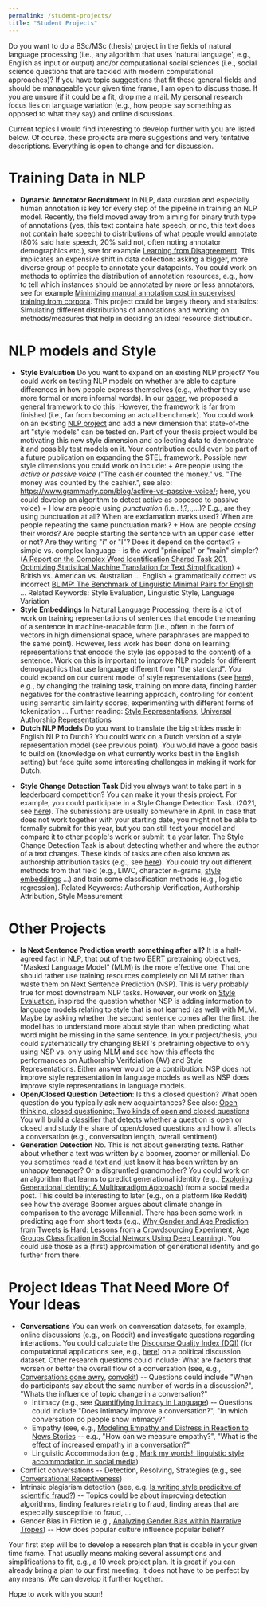 ```yaml
---
permalink: /student-projects/
title: "Student Projects"
---
```


Do you want to do a BSc/MSc (thesis) project in the fields of natural language processing (i.e., any algorithm that uses 'natural language', e.g., English as input or output) and/or computational social sciences (i.e., social science questions that are tackled with modern computational approaches)? If you have topic suggestions that fit these general fields and should be manageable your given time frame, I am open to discuss those. If you are unsure if it could be a fit, drop me a mail. My personal research focus lies on language variation (e.g., how people say something as opposed to what they say) and online discussions. 

Current topics I would find interesting to develop further with you are listed below. Of course, these projects are mere suggestions and very tentative descriptions. Everything is open to change and for discussion.
 
# Training Data in NLP
* **Dynamic Annotator Recruitment** In NLP, data curation and especially human annotation is key for every step of the pipeline in training an NLP model. Recently, the field moved away from aiming for binary truth type of annotations (yes, this text contains hate speech, or no, this text does not contain hate speech) to distributions of what people would annotate (80% said hate speech, 20% said not, often noting annotator demographics etc.), see for example [Learning from Disagreement](https://milanlproc.github.io/publication/2021-learning_from_disagreement_survey/2021-learning_from_disagreement_survey.pdf). This implicates an expensive shift in data collection: asking a bigger, more diverse group of people to annotate your datapoints. You could work on methods to optimize the distribution of annotation resources, e.g., how to tell which instances should be annotated by more or less annotators, see for example [Minimizing manual annotation cost in supervised training from corpora](https://milanlproc.github.io/publication/2021-learning_from_disagreement_survey/2021-learning_from_disagreement_survey.pdf). This project could be largely theory and statistics: Simulating different distributions of annotations and working on methods/measures that help in deciding an ideal resource distribution.
 
 # NLP models and Style  
 * **Style Evaluation** Do you want to expand on an existing NLP project? You could work on testing NLP models on whether are able to capture differences in how people express themselves (e.g., whether they use more formal or more informal words). In our [paper](https://aclanthology.org/2021.emnlp-main.569/), we proposed a general framework to do this. However, the framework is far from finished (i.e., far from becoming an actual benchmark). You could work on an existing [NLP project](https://github.com/nlpsoc/STEL) and add a new dimension that state-of-the art "style models" can be tested on. Part of your thesis project would be motivating this new style dimension and collecting data to demonstrate it and possibly test models on it. Your contribution could even be part of a future publication on expanding the STEL framework. Possible new style dimensions you could work on include: + Are people using the _active or passive voice_ ("The cashier counted the money." vs. "The money was counted by the cashier.", see also: https://www.grammarly.com/blog/active-vs-passive-voice/; here, you could develop an algorithm to detect active as opposed to passive voice) + How are people using _punctuation_ (i.e,. !,?,.,...)? E.g., are they using punctuation at all? When are exclamation marks used? When are people repeating the same punctuation mark? + How are people _casing_ their words? Are people starting the sentence with an upper case letter or not? Are they writing "i" or "I"? Does it depend on the context? + simple vs. complex language - is the word "principal" or "main" simpler? ([A Report on the Complex Word Identification Shared Task 201](https://arxiv.org/pdf/1804.09132.pdf), [Optimizing Statistical Machine Translation for Text Simplification](https://aclanthology.org/Q16-1029/)) + British vs. American vs. Australian ... English +  grammatically correct vs incorrect [BLiMP: The Benchmark of Linguistic Minimal Pairs for English](https://arxiv.org/pdf/1912.00582.pdf) ...  Related Keywords: Style Evaluation, Linguistic Style, Language Variation
 * **Style Embeddings** In Natural Language Processing, there is a lot of work on training representations of sentences that encode the meaning of a sentence in machine-readable form (i.e., often in the form of vectors in high dimensional space, where paraphrases are mapped to the same point). However, less work has been done on learning representations that encode the style (as opposed to the content) of a sentence. Work on this is important to improve NLP models for different demographics that use language different from "the standard". You could expand on our current model of style representations (see [here](https://huggingface.co/AnnaWegmann/Style-Embedding)), e.g., by changing the training task, training on more data, finding harder negatives for the contrastive learning approach, controlling for content using semantic similairity scores, experimenting with different forms of tokenization ... Further reading: [Style Representations](https://aclanthology.org/2022.repl4nlp-1.26/), [Universal Authorship Representations](https://aclanthology.org/2021.emnlp-main.70/)
 *  **Dutch NLP Models** Do you want to translate the big strides made in English NLP to Dutch? You could work on a Dutch version of a style representation model (see previous point). You would have a good basis to build on (knowledge on what currently works best in the English setting) but face quite some interesting challenges in making it work for Dutch. 
<!-- **Language Variation** Maybe you do not want to meddle with an existing project but are still interested in language variation and how people use different ways to express themselves? You could take a look at one specific style dimension that people use (same dimensions possible as before: e.g., active vs. passive voice, punctuation usage, ...) and when/how online communities use them. You would develop a method to detect whether people use a specific style dimension or not (e.g., active vs. passive voice) and then (possibly) quantitatively analyze when people use these styles/ what the effect of using the styles  are (e.g., are other people adapting to this style or not?). For example, see [How Active, Passive and Nominal Styles Affect Redability of Science Writing](https://sci-hub.se/https://doi.org/10.1177%2F107769908306000408)  Related Keywords: Linguistic Style, Language Variation, Linguistic Accommodation -->
 * **Style Change Detection Task** Did you always want to take part in a leaderboard competition? You can make it your thesis project. For example, you could participate in a Style Change Detection Task. (2021, see [here](https://pan.webis.de/clef21/pan21-web/index.html)). The submissions are usually somewhere in April. In case that does not work together with your starting date, you might not be able to formally submit for this year, but you can still test your model and compare it to other people's work or submit it a year later. The Style Change Detection Task is about detecting whether and where the author of a text changes. These kinds of tasks are often also known as authorship attribution tasks (e.g., see [here](https://dl.acm.org/doi/10.1145/3132039)). You could try out different methods from that field (e.g., LIWC, character n-grams, [style embeddings](https://aclanthology.org/2021.emnlp-main.25/) ...) and train some classification methods (e.g., logistic regression). Related Keywords: Authorship Verification, Authorship Attribution, Style Measurement  


# Other Projects
 * **Is Next Sentence Prediction worth something after all?** It is a half-agreed fact in NLP, that out of the two [BERT](https://aclanthology.org/N19-1423/) pretraining objectives, "Masked Language Model" (MLM) is the more effective one. That one should rather use training resources completely on MLM rather than waste them on Next Sentence Prediction (NSP). This is very probably true for most downstream NLP tasks. However, our work on [Style Evaluation](https://aclanthology.org/2021.emnlp-main.569/), inspired the question whether NSP is adding information to language models relating to style that is not learned (as well) with MLM. Maybe by asking whether the second sentence comes after the first, the model has to understand more about style than when predicting what word might be missing in the same sentence. In your project/thesis, you could systematically try changing BERT's pretraining objective to only using NSP vs. only using MLM and see how this affects the performances on Authorship Verifciation (AV) and Style Representations. Either answer would be a contribution: NSP does not improve style representation in language models as well as NSP does improve style representations in language models.  
 * **Open/Closed Question Detection**: Is this a closed question? What open question do you typically ask new acquaintances? See also: [Open thinking, closed questioning: Two kinds of open and closed questions](https://www.academia.edu/download/62249095/Open_thinking.pdf) You will build a classifier that detects whether a question is open or closed and study the share of open/closed questions and how it affects a conversation (e.g., conversation length, overall sentiment). 
 * **Generation Detection** No. This is not about generating texts. Rather about whether a text was written by a boomer, zoomer or millenial. Do you sometimes read a text and just know it has been written by an unhappy teenager? Or a disgruntled grandmother? You could work on an algorithm that learns to predict generational identity (e.g., [Exploring Generational Identity: A Multiparadigm Approach](http://t.www.na-businesspress.com/JBD/UrickMJ_Web12_3_.pdf)) from a social media post. This could be interesting to later (e.g., on a platform like Reddit) see how the average Boomer argues about climate change in comparison to the average Millennial. There has been some work in predicting age from short texts (e.g., [Why Gender and Age Prediction from Tweets is Hard: Lessons from a Crowdsourcing Experiment](https://aclanthology.org/C14-1184.pdf), [Age Groups Classification in Social Network Using Deep Learning](https://ieeexplore.ieee.org/document/7932459)). You could use those as a (first) approximation of generational identity and go further from there.

# Project Ideas That Need More Of Your Ideas
 * **Conversations** You can work on conversation datasets, for example, online discussions (e.g., on Reddit) and investigate questions regarding interactions. You could calculate the [Discourse Quality Index (DQI)](https://d1wqtxts1xzle7.cloudfront.net/50272731/Measuring_Political_Deliberation_A_Disco20161112-21562-41g2dd-libre.pdf?1478975351=&response-content-disposition=inline%3B+filename%3DMeasuring_Political_Deliberation_A_Disco.pdf&Expires=1661864413&Signature=fdaf2aqikSEHm7CLKKU3G0jj0TDFvDs4gT6QQCFnrV7PfAjol2U0hYfcE8FF9xUIIK~5Si~1PSlP8qaTV31vDXVlGmBwwJthV5EMUXMdPd0Sbb7osF0-DEhgT8QqJE4zB8O21PaT2ke-OxK9546Is~PufStnnjndz~XFWaxHWMdOXm9Jv0KYiu7cBuRWDsbJzDbGByV1QoDp1dj9VY-pQ7Ji39dIFyb9sBOkPe9IqgMFT1rqdugOBmkkBuHeDjVRksUrPw3Pc1YtKSaRbO2Srxm5cSkiZF~ZE7ZZ7knExoD8~nAa7OPbEmsHoSb6KMoZie5HyRbPhenO~o5IPxKKTA__&Key-Pair-Id=APKAJLOHF5GGSLRBV4ZA) (for computational applications see, e.g., [here](https://journals.sagepub.com/doi/full/10.1177/0165551519871828)) on a political discussion dataset. Other research questions could include: What are factors that worsen or better the overall flow of a conversation (see, e.g., [Conversations gone awry](https://www.aclweb.org/anthology/P18-1125/), [convokit](https://convokit.cornell.edu/))  -- Questions could include "When do participants say about the same number of words in a discussion?", "Whats the influence of topic change in a conversation?"
    * Intimacy (e.g., see [Quantifiying Intimacy in Language](https://www.aclweb.org/anthology/2020.emnlp-main.428/)) -- Questions could include "Does intimacy improve a conversation?", "In which conversation do people show intimacy?"  
    * Empathy (see, e.g., [Modeling Empathy and Distress in Reaction to News Stories](https://aclanthology.org/D18-1507/)  -- e.g., "How can we measure empathy?", "What is the effect of increased empathy in a conversation?"
    * Linguistic Accommodation (e.g., [Mark my words!: linguistic style accommodation in social media](https://doi.org/10.1145/1963405.1963509))
 * Conflict conversations -- Detection, Resolving, Strategies (e.g., see [Conversational Receptiveness](https://doi.org/10.1016/j.obhdp.2020.03.011))
 * Intrinsic plagiarism detection (see, e.g. [Is writing style predicitve of scientific fraud?](https://www.aclweb.org/anthology/W17-4905/)) -- Topics could be about improving detection algorithms, finding features relating to fraud, finding areas that are especially susceptible to fraud, ...  
 * Gender Bias in Fiction (e.g., [Analyzing Gender Bias within Narrative Tropes](https://www.aclweb.org/anthology/2020.nlpcss-1.23.pdf)) -- How does popular culture influence popular belief?


Your first step will be to develop a research plan that is doable in your given time frame. That usually means making several assumptions and simplifications to fit, e.g., a 10 week project plan. It is great if you can already bring a plan to our first meeting. It does not have to be perfect by any means. We can develop it further together.

Hope to work with you soon!
